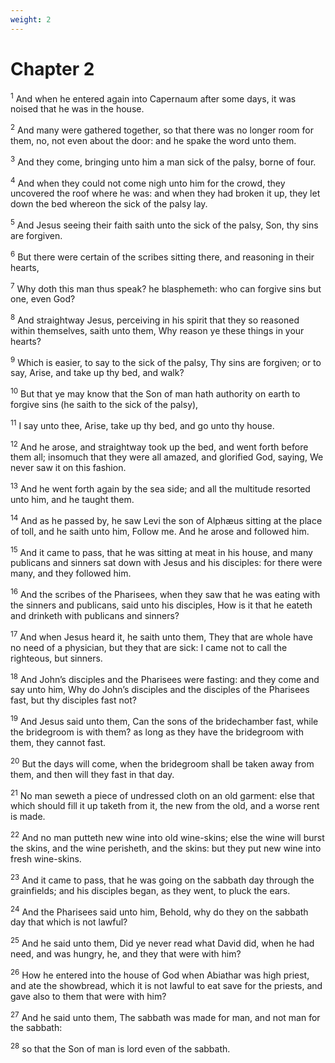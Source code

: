 ```yaml
---
weight: 2
---
```


# Chapter 2

<sup>1</sup> And when he entered again into Capernaum after some days, it was noised that he was in the house. 

<sup>2</sup> And many were gathered together, so that there was no longer room for them, no, not even about the door: and he spake the word unto them. 

<sup>3</sup> And they come, bringing unto him a man sick of the palsy, borne of four. 

<sup>4</sup> And when they could not come nigh unto him for the crowd, they uncovered the roof where he was: and when they had broken it up, they let down the bed whereon the sick of the palsy lay. 

<sup>5</sup> And Jesus seeing their faith saith unto the sick of the palsy, Son, thy sins are forgiven. 

<sup>6</sup> But there were certain of the scribes sitting there, and reasoning in their hearts, 

<sup>7</sup> Why doth this man thus speak? he blasphemeth: who can forgive sins but one, even God? 

<sup>8</sup> And straightway Jesus, perceiving in his spirit that they so reasoned within themselves, saith unto them, Why reason ye these things in your hearts? 

<sup>9</sup> Which is easier, to say to the sick of the palsy, Thy sins are forgiven; or to say, Arise, and take up thy bed, and walk? 

<sup>10</sup> But that ye may know that the Son of man hath authority on earth to forgive sins (he saith to the sick of the palsy), 

<sup>11</sup> I say unto thee, Arise, take up thy bed, and go unto thy house. 

<sup>12</sup> And he arose, and straightway took up the bed, and went forth before them all; insomuch that they were all amazed, and glorified God, saying, We never saw it on this fashion. 

<sup>13</sup> And he went forth again by the sea side; and all the multitude resorted unto him, and he taught them. 

<sup>14</sup> And as he passed by, he saw Levi the son of Alphæus sitting at the place of toll, and he saith unto him, Follow me. And he arose and followed him. 

<sup>15</sup> And it came to pass, that he was sitting at meat in his house, and many publicans and sinners sat down with Jesus and his disciples: for there were many, and they followed him. 

<sup>16</sup> And the scribes of the Pharisees, when they saw that he was eating with the sinners and publicans, said unto his disciples, How is it that he eateth and drinketh with publicans and sinners? 

<sup>17</sup> And when Jesus heard it, he saith unto them, They that are whole have no need of a physician, but they that are sick: I came not to call the righteous, but sinners. 

<sup>18</sup> And John’s disciples and the Pharisees were fasting: and they come and say unto him, Why do John’s disciples and the disciples of the Pharisees fast, but thy disciples fast not? 

<sup>19</sup> And Jesus said unto them, Can the sons of the bridechamber fast, while the bridegroom is with them? as long as they have the bridegroom with them, they cannot fast. 

<sup>20</sup> But the days will come, when the bridegroom shall be taken away from them, and then will they fast in that day. 

<sup>21</sup> No man seweth a piece of undressed cloth on an old garment: else that which should fill it up taketh from it, the new from the old, and a worse rent is made. 

<sup>22</sup> And no man putteth new wine into old wine-skins; else the wine will burst the skins, and the wine perisheth, and the skins: but they put new wine into fresh wine-skins. 

<sup>23</sup> And it came to pass, that he was going on the sabbath day through the grainfields; and his disciples began, as they went, to pluck the ears. 

<sup>24</sup> And the Pharisees said unto him, Behold, why do they on the sabbath day that which is not lawful? 

<sup>25</sup> And he said unto them, Did ye never read what David did, when he had need, and was hungry, he, and they that were with him? 

<sup>26</sup> How he entered into the house of God when Abiathar was high priest, and ate the showbread, which it is not lawful to eat save for the priests, and gave also to them that were with him? 

<sup>27</sup> And he said unto them, The sabbath was made for man, and not man for the sabbath: 

<sup>28</sup> so that the Son of man is lord even of the sabbath. 


